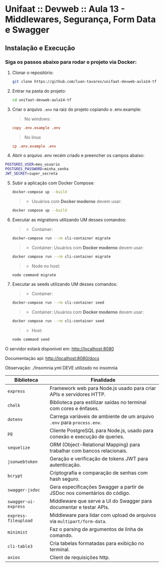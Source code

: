 # Unifaat :: Devweb :: Aula 13 - Middlewares, Segurança, Form Data e Swagger

## Instalação e Execução

### Siga os passos abaixo para rodar o projeto via Docker:

1. Clonar o repositório:

   ```sh
   git clone https://github.com/luan-tavares/unifaat-devweb-aula14-tf
   ```

2. Entrar na pasta do projeto:

   ```sh
   cd unifaat-devweb-aula14-tf
   ```

3. Criar o arquivo `.env` na raiz do projeto copiando o .env.example:

   > No windows:

   ```ini
   copy .env.example .env
   ```

   > No linux

   ```ini
   cp .env.example .env
   ```
4. Abrir o arquivo .env recém criado e preencher os campos abaixo:

```sh
POSTGRES_USER=meu_usuario
POSTGRES_PASSWORD=minha_senha
JWT_SECRET=super_secreta
```

5. Subir a aplicação com Docker Compose:


   ```sh
   docker-compose up --build
   ```

   > - Usuários com **Docker moderno** devem usar:

   ```sh
   docker compose up --build
   ```

6. Executar as migrations utilizando UM desses comandos:

     > - Container:
    ```sh
   docker-compose run --rm cli-container migrate
   ```
     > - Container: Usuários com **Docker moderno** devem usar:

   ```sh
   docker compose run --rm cli-container migrate
   ```

    > - Node no host:

   ```sh
   node command migrate
   ```


7. Executar as seeds utilizando UM desses comandos:

      > - Container:
    ```sh
   docker-compose run --rm cli-container seed
   ```

     > - Container: Usuários com **Docker moderno** devem usar:

   ```sh
   docker compose run --rm cli-container seed
   ```

     > - Host:

   ```sh
   node command seed
   ```

O servidor estará disponível em: [http://localhost:8080](http://localhost:8080)

Documentação api: [http://localhost:8080/docs](http://localhost:8080/docs)

Observação: ./Insomnia.yml DEVE utilizado no insomnia

| Biblioteca           | Finalidade                                                                 |
| -------------------- | -------------------------------------------------------------------------- |
| `express`            | Framework web para Node.js usado para criar APIs e servidores HTTP.        |
| `chalk`              | Biblioteca para estilizar saídas no terminal com cores e ênfases.          |
| `dotenv`             | Carrega variáveis de ambiente de um arquivo `.env` para `process.env`.     |
| `pg`                 | Cliente PostgreSQL para Node.js, usado para conexão e execução de queries. |
| `sequelize`          | ORM (Object-Relational Mapping) para trabalhar com bancos relacionais.     |
| `jsonwebtoken`       | Geração e verificação de tokens JWT para autenticação.                     |
| `bcrypt`             | Criptografia e comparação de senhas com hash seguro.                       |
| `swagger-jsdoc`      | Gera especificações Swagger a partir de JSDoc nos comentários do código.   |
| `swagger-ui-express` | Middleware que serve a UI do Swagger para documentar e testar APIs.        |
| `express-fileupload` | Middleware para lidar com upload de arquivos via `multipart/form-data`.    |
| `minimist`           | Faz o parsing de argumentos de linha de comando.                           |
| `cli-table3`         | Cria tabelas formatadas para exibição no terminal.                         |
| `axios`              | Client de requisições http.                                                |
